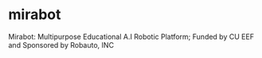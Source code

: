 # mirabot
Mirabot: Multipurpose Educational A.I Robotic Platform; Funded by CU EEF and Sponsored by Robauto, INC

